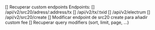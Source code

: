 [] Recuperar custom endpoints
Endpoints:
  [] /api/v2/src20/adress/:address/tx
  [] /api/v2/tx/:txid
  [] /api/v2/electrum
  [] /api/v2/src20/create
[] Modificar endpoint de src20 create para añadir custom fee
[] Recuperar query modifiers (sort, limit, page, ...)

